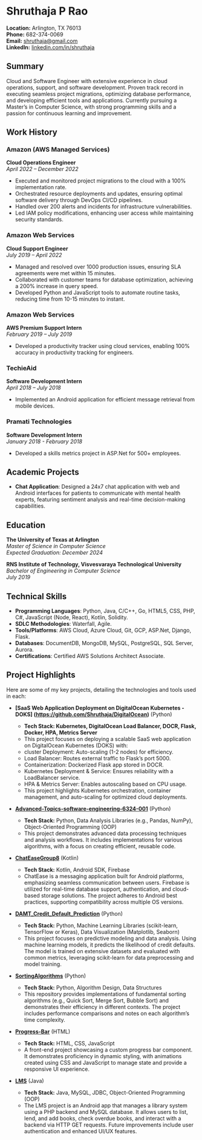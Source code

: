 # Shruthaja P Rao

**Location:** Arlington, TX 76013  
**Phone:** 682-374-0069  
**Email:** [shruthaja@gmail.com](mailto:shruthaja@gmail.com)  
**LinkedIn:** [linkedin.com/in/shruthaja](http://www.linkedin.com/in/shruthaja)  

## Summary

Cloud and Software Engineer with extensive experience in cloud operations, support, and software development. Proven track record in executing seamless project migrations, optimizing database performance, and developing efficient tools and applications. Currently pursuing a Master’s in Computer Science, with strong programming skills and a passion for continuous learning and improvement.

## Work History

### Amazon (AWS Managed Services)  
**Cloud Operations Engineer**  
*April 2022 – December 2022*  
- Executed and monitored project migrations to the cloud with a 100% implementation rate.
- Orchestrated resource deployments and updates, ensuring optimal software delivery through DevOps CI/CD pipelines.
- Handled over 200 alerts and incidents for infrastructure vulnerabilities.
- Led IAM policy modifications, enhancing user access while maintaining security standards.

### Amazon Web Services  
**Cloud Support Engineer**  
*July 2019 – April 2022*  
- Managed and resolved over 1000 production issues, ensuring SLA agreements were met within 15 minutes.
- Collaborated with customer teams for database optimization, achieving a 200% increase in query speed.
- Developed Python and JavaScript tools to automate routine tasks, reducing time from 10-15 minutes to instant.

### Amazon Web Services  
**AWS Premium Support Intern**  
*February 2019 – July 2019*  
- Developed a productivity tracker using cloud services, enabling 100% accuracy in productivity tracking for engineers.

### TechieAid  
**Software Development Intern**  
*April 2018 – July 2018*  
- Implemented an Android application for efficient message retrieval from mobile devices.

### Pramati Technologies  
**Software Development Intern**  
*January 2018 - February 2018*  
- Developed a skills metrics project in ASP.Net for 500+ employees.

## Academic Projects

- **Chat Application**: Designed a 24x7 chat application with web and Android interfaces for patients to communicate with mental health experts, featuring sentiment analysis and real-time decision-making capabilities.

## Education

**The University of Texas at Arlington**  
*Master of Science in Computer Science*  
*Expected Graduation: December 2024*  

**RNS Institute of Technology, Visvesvaraya Technological University**  
*Bachelor of Engineering in Computer Science*  
*July 2019*  

## Technical Skills

- **Programming Languages**: Python, Java, C/C++, Go, HTML5, CSS, PHP, C#, JavaScript (Node, React), Kotlin, Solidity.
- **SDLC Methodologies**: Waterfall, Agile.
- **Tools/Platforms**: AWS Cloud, Azure Cloud, Git, GCP, ASP.Net, Django, Flask.
- **Databases**: DocumentDB, MongoDB, MySQL, PostgreSQL, SQL Server, Aurora.
- **Certifications**: Certified AWS Solutions Architect Associate.

## Project Highlights

Here are some of my key projects, detailing the technologies and tools used in each:

- **[SaaS Web Application Deployment on DigitalOcean Kubernetes - DOKS] (https://github.com/Shruthaja/DigitalOcean)** (Python)
  - **Tech Stack: Kubernetes, DigitalOcean Load Balancer, DOCR, Flask, Docker, HPA, Metrics Server**
  - This project focuses on deploying a scalable SaaS web application on DigitalOcean Kubernetes (DOKS) with:
  - cluster Deployment: Auto-scaling (1-2 nodes) for efficiency.
  - Load Balancer: Routes external traffic to Flask’s port 5000.
  - Containerization: Dockerized Flask app stored in DOCR.
  - Kubernetes Deployment & Service: Ensures reliability with a LoadBalancer service.
  - HPA & Metrics Server: Enables autoscaling based on CPU usage.
  - This project highlights Kubernetes orchestration, container management, and auto-scaling for optimized cloud deployments.

- **[Advanced-Topics-software-engineering-6324-001](https://github.com/Shruthaja/Advanced-Topics-software-engineering-6324-001)** (Python)  
  - **Tech Stack:** Python, Data Analysis Libraries (e.g., Pandas, NumPy), Object-Oriented Programming (OOP)  
  - This project demonstrates advanced data processing techniques and analysis workflows. It includes implementations for various algorithms, with a focus on creating efficient, reusable code.

- **[ChatEaseGroup8](https://github.com/Shruthaja/ChatEaseGroup8)** (Kotlin)  
  - **Tech Stack:** Kotlin, Android SDK, Firebase  
  - ChatEase is a messaging application built for Android platforms, emphasizing seamless communication between users. Firebase is utilized for real-time database support, authentication, and cloud-based storage solutions. The project adheres to Android best practices, supporting compatibility across multiple OS versions.

- **[DAMT_Credit_Default_Prediction](https://github.com/Shruthaja/DAMT_Credit_Default_Prediction)** (Python)  
  - **Tech Stack:** Python, Machine Learning Libraries (scikit-learn, TensorFlow or Keras), Data Visualization (Matplotlib, Seaborn)  
  - This project focuses on predictive modeling and data analysis. Using machine learning models, it predicts the likelihood of credit defaults. The model is trained on extensive datasets and evaluated with common metrics, leveraging scikit-learn for data preprocessing and model training.

- **[SortingAlgorithms](https://github.com/Shruthaja/SortingAlgorithms)** (Python)  
  - **Tech Stack:** Python, Algorithm Design, Data Structures  
  - This repository provides implementations of fundamental sorting algorithms (e.g., Quick Sort, Merge Sort, Bubble Sort) and demonstrates their efficiency in different contexts. The project includes performance comparisons and notes on each algorithm’s time complexity.

- **[Progress-Bar](https://github.com/Shruthaja/Progress-Bar)** (HTML)  
  - **Tech Stack:** HTML, CSS, JavaScript  
  - A front-end project showcasing a custom progress bar component. It demonstrates proficiency in dynamic styling, with animations created using CSS and JavaScript to manage state and provide a responsive UI experience.

- **[LMS](https://github.com/Shruthaja/LMS)** (Java)  
  - **Tech Stack:** Java, MySQL, JDBC, Object-Oriented Programming (OOP)  
  - The LMS project is an Android app that manages a library system using a PHP backend and MySQL database. It allows users to list, lend, and add books, check overdue books, and interact with a backend via HTTP GET requests. Future improvements include user authentication and enhanced UI/UX features.
